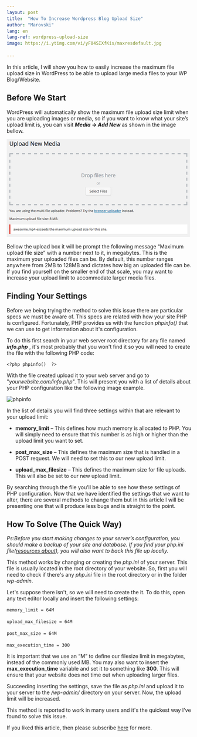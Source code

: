 ```yaml
---
layout: post
title:  "How To Increase Wordpress Blog Upload Size"
author: "Marovski"
lang: en
lang-ref: wordpress-upload-size
image: https://i.ytimg.com/vi/yF04SIXfKis/maxresdefault.jpg

---
```

In this article, I will show you how to easily increase the maximum file upload size in WordPress to be able to upload large media files to your WP Blog/Website.


## Before We Start

WordPress will automatically show the maximum file upload size limit when you are uploading images or media, so if you want to know what your site’s upload limit is, you can visit **_Media -> Add New_** as shown in the image bellow.

![max upload size](./assets/max-upload-size.jpg)


Bellow the upload box it will be prompt the following message “Maximum upload file size” with a number next to it, in megabytes. This is the maximum your uploaded files can be. By default, this number ranges anywhere from 2MB to 128MB and dictates how big an uploaded file can be. If you find yourself on the smaller end of that scale, you may want to increase your upload limit to accommodate larger media files.

## Finding Your Settings

Before we being trying the method to solve this issue there are particular specs we must be aware of. This specs are related with how your site PHP is configured. Fortunately, PHP provides us with the function _phpinfo()_ that we can use to get information about it's configuration.

To do this first search in your web server root directory for any file named **_info.php_** , it's most probably that you won't find it so you will need to create the file with the following PHP code:

```
<?php phpinfo()  ?>
```
With the file created upload it to your web server and go to "_yourwebsite.com/info.php_". This will present you with a list of details about your PHP configuration like the following image example.


![phpinfo](https://docs.bitnami.com/images/img/components/php/check-phpinfo.png)

In the list of details you will find three settings within that are relevant to your upload limit:

* **memory_limit** – This defines how much memory is allocated to PHP. You will simply need to ensure that this number is as high or higher than the upload limit you want to set.

* **post_max_size** – This defines the maximum size that is handled in a POST request. We will need to set this to our new upload limit.

* **upload_max_filesize** – This defines the maximum size for file uploads. This will also be set to our new upload limit.

By searching through the file you'll be able to see how these settings of PHP configuration. Now that we have identified the settings that we want to alter, there are several methods to change them but in this article I will be presenting one that will produce less bugs and is straight to the point.

## How To Solve (The Quick Way)

_Ps:Before you start making changes to your server’s configuration, you should make a backup of your site and database. If you find your php.ini file([resources about](https://www.techopedia.com/definition/24302/ini-file)), you will also want to back this file up locally._

This method works by changing or creating the _php.ini_ of your server. This file is usually located in the root directory of your website. So, first you will need to check if there's any _php.ini_ file in the root directory or in the folder _wp-admin_. 

Let's suppose there isn't, so we will need to create the it. To do this, open any text editor locally and insert the following settings:

```
memory_limit = 64M

upload_max_filesize = 64M

post_max_size = 64M

max_execution_time = 300

```
It is important that we use an “M” to define our filesize limit in megabytes, instead of the commonly used MB. You may also want to insert the **max_execution_time** variable and set it to something like **300**. This will ensure that your website does not time out when uploading larger files. 

Succeeding inserting the settings, save the file as _php.ini_ and upload it to your server to the _/wp-admin/_ directory on your server. Now, the upload limit will be increased. 

This method is reported to work in many users and it's the quickest way I've found to solve this issue. 

If you liked this article, then please subscribe <a href="{{ '/subscribe' | prepend: site.baseurl }}">here</a> for more.